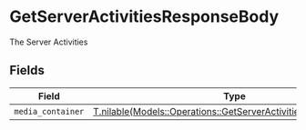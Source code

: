 # GetServerActivitiesResponseBody

The Server Activities


## Fields

| Field                                                                                                                            | Type                                                                                                                             | Required                                                                                                                         | Description                                                                                                                      |
| -------------------------------------------------------------------------------------------------------------------------------- | -------------------------------------------------------------------------------------------------------------------------------- | -------------------------------------------------------------------------------------------------------------------------------- | -------------------------------------------------------------------------------------------------------------------------------- |
| `media_container`                                                                                                                | [T.nilable(Models::Operations::GetServerActivitiesMediaContainer)](../../models/operations/getserveractivitiesmediacontainer.md) | :heavy_minus_sign:                                                                                                               | N/A                                                                                                                              |